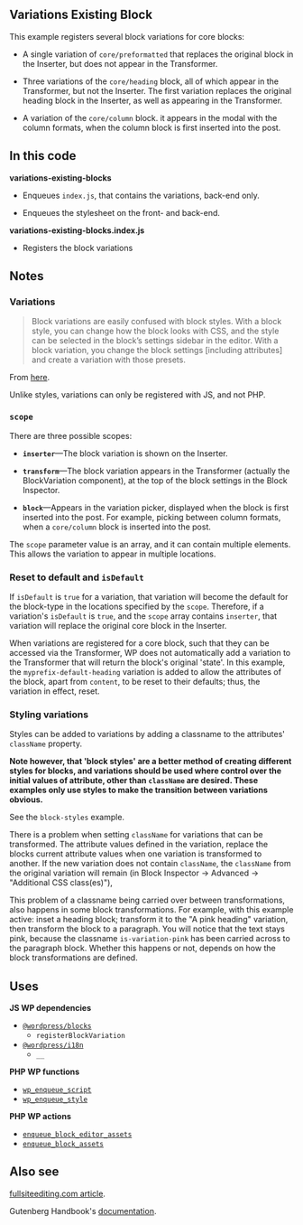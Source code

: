 ## Variations Existing Block

This example registers several block variations for core blocks:

- A single variation of `core/preformatted` that replaces the original block in the Inserter, but does not appear in the Transformer.

- Three variations of the `core/heading` block, all of which appear in the Transformer, but not the Inserter. The first variation replaces the original heading block in the Inserter, as well as appearing in the Transformer.

- A variation of the `core/column` block. it appears in the modal with the column formats, when the column block is first inserted into the post.

## In this code

**variations-existing-blocks**

- Enqueues `index.js`, that contains the variations, back-end only.

- Enqueues the stylesheet on the front- and back-end.

**variations-existing-blocks.index.js**

- Registers the block variations

## Notes

### Variations

> Block variations are easily confused with block styles. With a block style, you can change how the block looks with CSS, and the style can be selected in the block’s settings sidebar in the editor. With a block variation, you change the block settings [including attributes] and create a variation with those presets.

From [here](https://fullsiteediting.com/lessons/block-variations/).

Unlike styles, variations can only be registered with JS, and not PHP.

### `scope`

There are three possible scopes:

- **`inserter`**—The block variation is shown on the Inserter.

- **`transform`**—The block variation appears in the Transformer (actually the BlockVariation component), at the top of the block settings in the Block Inspector.

- **`block`**—Appears in the variation picker, displayed when the block is first inserted into the post. For example, picking between column formats, when a `core/column` block is inserted into the post.

The `scope` parameter value is an array, and it can contain multiple elements. This allows the variation to appear in multiple locations.

### Reset to default and `isDefault`

If `isDefault` is `true` for a variation, that variation will become the default for the block-type in the locations specified by the `scope`. Therefore, if a variation's `isDefault` is `true`, and the `scope` array contains `inserter`, that variation will replace the original core block in the Inserter.

When variations are registered for a core block, such that they can be accessed via the Transformer, WP does not automatically add a variation to the Transformer that will return the block's original 'state'. In this example, the `myprefix-default-heading` variation is added to allow the attributes of the block, apart from `content`, to be reset to their defaults; thus, the variation in effect, reset.

### Styling variations

Styles can be added to variations by adding a classname to the attributes' `className` property.

**Note however, that 'block styles' are a better method of creating different styles for blocks, and variations should be used where control over the initial values of attribute, other than `className` are desired. These examples only use styles to make the transition between variations obvious.**

See the `block-styles` example.

There is a problem when setting `className` for variations that can be transformed. The attribute values defined in the variation, replace the blocks current attribute values when one variation is transformed to another. If the new variation does not contain `className`, the `className` from the original variation will remain (in Block Inspector -> Advanced -> "Additional CSS class(es)"),

This problem of a classname being carried over between transformations, also happens in some block transformations. For example, with this example active: inset a heading block; transform it to the "A pink heading" variation, then transform the block to a paragraph. You will notice that the text stays pink, because the classname `is-variation-pink` has been carried across to the paragraph block. Whether this happens or not, depends on how the block transformations are defined.

## Uses

**JS WP dependencies**

- [`@wordpress/blocks`](https://developer.wordpress.org/block-editor/reference-guides/packages/packages-blocks/)
  - `registerBlockVariation`
- [`@wordpress/i18n`](https://developer.wordpress.org/block-editor/reference-guides/packages/packages-i18n/)
  - `__`

**PHP WP functions**

- [`wp_enqueue_script`](https://developer.wordpress.org/reference/functions/wp_enqueue_script/)
- [`wp_enqueue_style`](https://developer.wordpress.org/reference/functions/wp_enqueue_style/)

**PHP WP actions**

- [`enqueue_block_editor_assets`](https://developer.wordpress.org/reference/hooks/enqueue_block_editor_assets/)
- [`enqueue_block_assets`](https://developer.wordpress.org/reference/hooks/enqueue_block_assets/)

## Also see

[fullsiteediting.com article](`https://fullsiteediting.com/lessons/block-variations/`).

Gutenberg Handbook's [documentation](https://developer.wordpress.org/block-editor/reference-guides/block-api/block-variations/).

